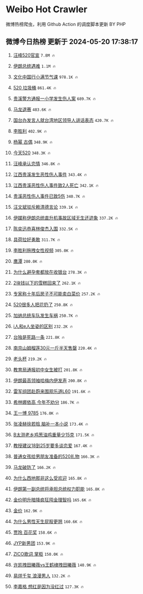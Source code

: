 # Weibo Hot Crawler 



微博热榜爬虫，利用 Github Action 的调度脚本更新 BY PHP 


## 微博今日热榜 更新于 2024-05-20 17:38:17 
1. [汪峰520官宣](https://s.weibo.com/weibo?q=%23%E6%B1%AA%E5%B3%B0520%E5%AE%98%E5%AE%A3%23&t=31&band_rank=1&Refer=top) `7.8M 🔥` 

1. [伊朗总统遇难](https://s.weibo.com/weibo?q=%23%E4%BC%8A%E6%9C%97%E6%80%BB%E7%BB%9F%E9%81%87%E9%9A%BE%23&t=31&band_rank=2&Refer=top) `1.1M 🔥` 

1. [文化中国行小满节气课](https://s.weibo.com/weibo?q=%23%E6%96%87%E5%8C%96%E4%B8%AD%E5%9B%BD%E8%A1%8C%E5%B0%8F%E6%BB%A1%E8%8A%82%E6%B0%94%E8%AF%BE%23&t=31&band_rank=3&Refer=top) `978.1K 🔥` 

1. [520 垃圾桶](https://s.weibo.com/weibo?q=520%20%E5%9E%83%E5%9C%BE%E6%A1%B6&t=31&band_rank=4&Refer=top) `861.4K 🔥` 

1. [贵溪警方通报一小学发生伤人案](https://s.weibo.com/weibo?q=%23%E8%B4%B5%E6%BA%AA%E8%AD%A6%E6%96%B9%E9%80%9A%E6%8A%A5%E4%B8%80%E5%B0%8F%E5%AD%A6%E5%8F%91%E7%94%9F%E4%BC%A4%E4%BA%BA%E6%A1%88%23&t=31&band_rank=5&Refer=top) `689.7K 🔥` 

1. [马龙退赛](https://s.weibo.com/weibo?q=%E9%A9%AC%E9%BE%99%E9%80%80%E8%B5%9B&t=31&band_rank=6&Refer=top) `483.6K 🔥` 

1. [国台办发言人就台湾地区领导人讲话表态](https://s.weibo.com/weibo?q=%23%E5%9B%BD%E5%8F%B0%E5%8A%9E%E5%8F%91%E8%A8%80%E4%BA%BA%E5%B0%B1%E5%8F%B0%E6%B9%BE%E5%9C%B0%E5%8C%BA%E9%A2%86%E5%AF%BC%E4%BA%BA%E8%AE%B2%E8%AF%9D%E8%A1%A8%E6%80%81%23&t=31&band_rank=7&Refer=top) `420.7K 🔥` 

1. [李胜利](https://s.weibo.com/weibo?q=%E6%9D%8E%E8%83%9C%E5%88%A9&t=31&band_rank=8&Refer=top) `402.9K 🔥` 

1. [杨幂 古偶](https://s.weibo.com/weibo?q=%E6%9D%A8%E5%B9%82%20%E5%8F%A4%E5%81%B6&t=31&band_rank=9&Refer=top) `348.9K 🔥` 

1. [今天520](https://s.weibo.com/weibo?q=%23%E4%BB%8A%E5%A4%A9520%23&t=31&band_rank=10&Refer=top) `348.3K 🔥` 

1. [汪峰承认恋情](https://s.weibo.com/weibo?q=%23%E6%B1%AA%E5%B3%B0%E6%89%BF%E8%AE%A4%E6%81%8B%E6%83%85%23&t=31&band_rank=11&Refer=top) `346.8K 🔥` 

1. [江西贵溪发生恶性伤人事件](https://s.weibo.com/weibo?q=%23%E6%B1%9F%E8%A5%BF%E8%B4%B5%E6%BA%AA%E5%8F%91%E7%94%9F%E6%81%B6%E6%80%A7%E4%BC%A4%E4%BA%BA%E4%BA%8B%E4%BB%B6%23&t=31&band_rank=12&Refer=top) `343.4K 🔥` 

1. [江西贵溪恶性伤人事件致2人死亡](https://s.weibo.com/weibo?q=%23%E6%B1%9F%E8%A5%BF%E8%B4%B5%E6%BA%AA%E6%81%B6%E6%80%A7%E4%BC%A4%E4%BA%BA%E4%BA%8B%E4%BB%B6%E8%87%B42%E4%BA%BA%E6%AD%BB%E4%BA%A1%23&t=31&band_rank=13&Refer=top) `342.1K 🔥` 

1. [贵溪恶性伤人事件已致5伤](https://s.weibo.com/weibo?q=%23%E8%B4%B5%E6%BA%AA%E6%81%B6%E6%80%A7%E4%BC%A4%E4%BA%BA%E4%BA%8B%E4%BB%B6%E5%B7%B2%E8%87%B45%E4%BC%A4%23&t=31&band_rank=14&Refer=top) `340.7K 🔥` 

1. [汪文斌驳斥赖清德言论](https://s.weibo.com/weibo?q=%23%E6%B1%AA%E6%96%87%E6%96%8C%E9%A9%B3%E6%96%A5%E8%B5%96%E6%B8%85%E5%BE%B7%E8%A8%80%E8%AE%BA%23&t=31&band_rank=15&Refer=top) `339.1K 🔥` 

1. [伊媒称伊朗总统直升机事故区域无生还迹象](https://s.weibo.com/weibo?q=%23%E4%BC%8A%E5%AA%92%E7%A7%B0%E4%BC%8A%E6%9C%97%E6%80%BB%E7%BB%9F%E7%9B%B4%E5%8D%87%E6%9C%BA%E4%BA%8B%E6%95%85%E5%8C%BA%E5%9F%9F%E6%97%A0%E7%94%9F%E8%BF%98%E8%BF%B9%E8%B1%A1%23&t=31&band_rank=16&Refer=top) `337.2K 🔥` 

1. [陈奕迅恭喜林俊杰入围](https://s.weibo.com/weibo?q=%E9%99%88%E5%A5%95%E8%BF%85%E6%81%AD%E5%96%9C%E6%9E%97%E4%BF%8A%E6%9D%B0%E5%85%A5%E5%9B%B4&t=31&band_rank=17&Refer=top) `332.5K 🔥` 

1. [具荷拉好勇敢](https://s.weibo.com/weibo?q=%E5%85%B7%E8%8D%B7%E6%8B%89%E5%A5%BD%E5%8B%87%E6%95%A2&t=31&band_rank=18&Refer=top) `311.7K 🔥` 

1. [李胜利拖拽女性视频](https://s.weibo.com/weibo?q=%23%E6%9D%8E%E8%83%9C%E5%88%A9%E6%8B%96%E6%8B%BD%E5%A5%B3%E6%80%A7%E8%A7%86%E9%A2%91%23&t=31&band_rank=19&Refer=top) `305.0K 🔥` 

1. [鹰潭](https://s.weibo.com/weibo?q=%E9%B9%B0%E6%BD%AD&t=31&band_rank=20&Refer=top) `280.0K 🔥` 

1. [为什么避孕套都放在收银台](https://s.weibo.com/weibo?q=%23%E4%B8%BA%E4%BB%80%E4%B9%88%E9%81%BF%E5%AD%95%E5%A5%97%E9%83%BD%E6%94%BE%E5%9C%A8%E6%94%B6%E9%93%B6%E5%8F%B0%23&t=31&band_rank=21&Refer=top) `278.3K 🔥` 

1. [2块钱以下的雪糕回来了](https://s.weibo.com/weibo?q=%232%E5%9D%97%E9%92%B1%E4%BB%A5%E4%B8%8B%E7%9A%84%E9%9B%AA%E7%B3%95%E5%9B%9E%E6%9D%A5%E4%BA%86%23&t=31&band_rank=22&Refer=top) `262.1K 🔥` 

1. [专家称十年后房子不可能卖白菜价](https://s.weibo.com/weibo?q=%23%E4%B8%93%E5%AE%B6%E7%A7%B0%E5%8D%81%E5%B9%B4%E5%90%8E%E6%88%BF%E5%AD%90%E4%B8%8D%E5%8F%AF%E8%83%BD%E5%8D%96%E7%99%BD%E8%8F%9C%E4%BB%B7%23&t=31&band_rank=23&Refer=top) `257.2K 🔥` 

1. [520很多人把花扔了](https://s.weibo.com/weibo?q=%23520%E5%BE%88%E5%A4%9A%E4%BA%BA%E6%8A%8A%E8%8A%B1%E6%89%94%E4%BA%86%23&t=31&band_rank=24&Refer=top) `250.8K 🔥` 

1. [加纳总统车队发生车祸](https://s.weibo.com/weibo?q=%23%E5%8A%A0%E7%BA%B3%E6%80%BB%E7%BB%9F%E8%BD%A6%E9%98%9F%E5%8F%91%E7%94%9F%E8%BD%A6%E7%A5%B8%23&t=31&band_rank=25&Refer=top) `250.7K 🔥` 

1. [i人和e人坐姿的区别](https://s.weibo.com/weibo?q=%23i%E4%BA%BA%E5%92%8Ce%E4%BA%BA%E5%9D%90%E5%A7%BF%E7%9A%84%E5%8C%BA%E5%88%AB%23&t=31&band_rank=26&Refer=top) `232.2K 🔥` 

1. [台独是死路一条](https://s.weibo.com/weibo?q=%23%E5%8F%B0%E7%8B%AC%E6%98%AF%E6%AD%BB%E8%B7%AF%E4%B8%80%E6%9D%A1%23&t=31&band_rank=27&Refer=top) `221.8K 🔥` 

1. [南京山姆榴莲30元一斤半天售罄](https://s.weibo.com/weibo?q=%23%E5%8D%97%E4%BA%AC%E5%B1%B1%E5%A7%86%E6%A6%B4%E8%8E%B230%E5%85%83%E4%B8%80%E6%96%A4%E5%8D%8A%E5%A4%A9%E5%94%AE%E7%BD%84%23&t=31&band_rank=28&Refer=top) `220.4K 🔥` 

1. [老头杯](https://s.weibo.com/weibo?q=%E8%80%81%E5%A4%B4%E6%9D%AF&t=31&band_rank=29&Refer=top) `219.2K 🔥` 

1. [教育局通报初中女生被打](https://s.weibo.com/weibo?q=%23%E6%95%99%E8%82%B2%E5%B1%80%E9%80%9A%E6%8A%A5%E5%88%9D%E4%B8%AD%E5%A5%B3%E7%94%9F%E8%A2%AB%E6%89%93%23&t=31&band_rank=30&Refer=top) `201.8K 🔥` 

1. [伊朗最高领袖哈梅内伊发声](https://s.weibo.com/weibo?q=%23%E4%BC%8A%E6%9C%97%E6%9C%80%E9%AB%98%E9%A2%86%E8%A2%96%E5%93%88%E6%A2%85%E5%86%85%E4%BC%8A%E5%8F%91%E5%A3%B0%23&t=31&band_rank=31&Refer=top) `200.8K 🔥` 

1. [雷军组团赴蔚来围观乐道L60](https://s.weibo.com/weibo?q=%23%E9%9B%B7%E5%86%9B%E7%BB%84%E5%9B%A2%E8%B5%B4%E8%94%9A%E6%9D%A5%E5%9B%B4%E8%A7%82%E4%B9%90%E9%81%93L60%23&t=31&band_rank=32&Refer=top) `191.6K 🔥` 

1. [希林娜依高 今年不劝分](https://s.weibo.com/weibo?q=%E5%B8%8C%E6%9E%97%E5%A8%9C%E4%BE%9D%E9%AB%98%20%E4%BB%8A%E5%B9%B4%E4%B8%8D%E5%8A%9D%E5%88%86&t=31&band_rank=33&Refer=top) `186.7K 🔥` 

1. [王一博 9785](https://s.weibo.com/weibo?q=%E7%8E%8B%E4%B8%80%E5%8D%9A%209785&t=31&band_rank=34&Refer=top) `176.0K 🔥` 

1. [张凌赫徐若晗 脑补一本小说](https://s.weibo.com/weibo?q=%E5%BC%A0%E5%87%8C%E8%B5%AB%E5%BE%90%E8%8B%A5%E6%99%97%20%E8%84%91%E8%A1%A5%E4%B8%80%E6%9C%AC%E5%B0%8F%E8%AF%B4&t=31&band_rank=35&Refer=top) `173.4K 🔥` 

1. [B太测老乡鸡葱油鸡重量少15克](https://s.weibo.com/weibo?q=%23B%E5%A4%AA%E6%B5%8B%E8%80%81%E4%B9%A1%E9%B8%A1%E8%91%B1%E6%B2%B9%E9%B8%A1%E9%87%8D%E9%87%8F%E5%B0%9115%E5%85%8B%23&t=31&band_rank=36&Refer=top) `171.5K 🔥` 

1. [教授建议18到25岁要多谈恋爱](https://s.weibo.com/weibo?q=%23%E6%95%99%E6%8E%88%E5%BB%BA%E8%AE%AE18%E5%88%B025%E5%B2%81%E8%A6%81%E5%A4%9A%E8%B0%88%E6%81%8B%E7%88%B1%23&t=31&band_rank=37&Refer=top) `167.4K 🔥` 

1. [普通女孩给男朋友准备的520礼物](https://s.weibo.com/weibo?q=%23%E6%99%AE%E9%80%9A%E5%A5%B3%E5%AD%A9%E7%BB%99%E7%94%B7%E6%9C%8B%E5%8F%8B%E5%87%86%E5%A4%87%E7%9A%84520%E7%A4%BC%E7%89%A9%23&t=31&band_rank=38&Refer=top) `166.3K 🔥` 

1. [马龙破防了](https://s.weibo.com/weibo?q=%23%E9%A9%AC%E9%BE%99%E7%A0%B4%E9%98%B2%E4%BA%86%23&t=31&band_rank=39&Refer=top) `166.2K 🔥` 

1. [为什么西地那非这么受欢迎](https://s.weibo.com/weibo?q=%23%E4%B8%BA%E4%BB%80%E4%B9%88%E8%A5%BF%E5%9C%B0%E9%82%A3%E9%9D%9E%E8%BF%99%E4%B9%88%E5%8F%97%E6%AC%A2%E8%BF%8E%23&t=31&band_rank=40&Refer=top) `165.8K 🔥` 

1. [伊朗第一副总统将承担总统权力职能](https://s.weibo.com/weibo?q=%23%E4%BC%8A%E6%9C%97%E7%AC%AC%E4%B8%80%E5%89%AF%E6%80%BB%E7%BB%9F%E5%B0%86%E6%89%BF%E6%8B%85%E6%80%BB%E7%BB%9F%E6%9D%83%E5%8A%9B%E8%81%8C%E8%83%BD%23&t=31&band_rank=41&Refer=top) `165.8K 🔥` 

1. [金价明升暗降疯狂囤金理智吗](https://s.weibo.com/weibo?q=%23%E9%87%91%E4%BB%B7%E6%98%8E%E5%8D%87%E6%9A%97%E9%99%8D%E7%96%AF%E7%8B%82%E5%9B%A4%E9%87%91%E7%90%86%E6%99%BA%E5%90%97%23&t=31&band_rank=42&Refer=top) `165.6K 🔥` 

1. [金价](https://s.weibo.com/weibo?q=%E9%87%91%E4%BB%B7&t=31&band_rank=43&Refer=top) `162.9K 🔥` 

1. [为什么男性天生屁股更翘](https://s.weibo.com/weibo?q=%23%E4%B8%BA%E4%BB%80%E4%B9%88%E7%94%B7%E6%80%A7%E5%A4%A9%E7%94%9F%E5%B1%81%E8%82%A1%E6%9B%B4%E7%BF%98%23&t=31&band_rank=44&Refer=top) `160.6K 🔥` 

1. [贾玲 百花奖](https://s.weibo.com/weibo?q=%E8%B4%BE%E7%8E%B2%20%E7%99%BE%E8%8A%B1%E5%A5%96&t=31&band_rank=45&Refer=top) `158.6K 🔥` 

1. [JYP新男团](https://s.weibo.com/weibo?q=JYP%E6%96%B0%E7%94%B7%E5%9B%A2&t=31&band_rank=46&Refer=top) `153.9K 🔥` 

1. [ZICO歌词 掌柜](https://s.weibo.com/weibo?q=ZICO%E6%AD%8C%E8%AF%8D%20%E6%8E%8C%E6%9F%9C&t=31&band_rank=47&Refer=top) `150.0K 🔥` 

1. [许凯拽田曦薇vs王鹤棣拽田曦薇](https://s.weibo.com/weibo?q=%23%E8%AE%B8%E5%87%AF%E6%8B%BD%E7%94%B0%E6%9B%A6%E8%96%87vs%E7%8E%8B%E9%B9%A4%E6%A3%A3%E6%8B%BD%E7%94%B0%E6%9B%A6%E8%96%87%23&t=31&band_rank=48&Refer=top) `140.9K 🔥` 

1. [易烊千玺 浪漫男人](https://s.weibo.com/weibo?q=%E6%98%93%E7%83%8A%E5%8D%83%E7%8E%BA%20%E6%B5%AA%E6%BC%AB%E7%94%B7%E4%BA%BA&t=31&band_rank=49&Refer=top) `132.2K 🔥` 

1. [李嘉格 想红是因为没红过](https://s.weibo.com/weibo?q=%E6%9D%8E%E5%98%89%E6%A0%BC%20%E6%83%B3%E7%BA%A2%E6%98%AF%E5%9B%A0%E4%B8%BA%E6%B2%A1%E7%BA%A2%E8%BF%87&t=31&band_rank=50&Refer=top) `127.3K 🔥` 

